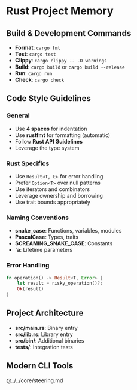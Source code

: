 # Rust Project Memory

## Build & Development Commands

- **Format**: `cargo fmt`
- **Test**: `cargo test`
- **Clippy**: `cargo clippy -- -D warnings`
- **Build**: `cargo build` or `cargo build --release`
- **Run**: `cargo run`
- **Check**: `cargo check`

## Code Style Guidelines

### General
- Use **4 spaces** for indentation
- Use **rustfmt** for formatting (automatic)
- Follow **Rust API Guidelines**
- Leverage the type system

### Rust Specifics
- Use `Result<T, E>` for error handling
- Prefer `Option<T>` over null patterns
- Use iterators and combinators
- Leverage ownership and borrowing
- Use trait bounds appropriately

### Naming Conventions
- **snake_case**: Functions, variables, modules
- **PascalCase**: Types, traits
- **SCREAMING_SNAKE_CASE**: Constants
- **'a**: Lifetime parameters

### Error Handling
```rust
fn operation() -> Result<T, Error> {
    let result = risky_operation()?;
    Ok(result)
}
```

## Project Architecture

- **src/main.rs**: Binary entry
- **src/lib.rs**: Library entry
- **src/bin/**: Additional binaries
- **tests/**: Integration tests

## Modern CLI Tools

@../../core/steering.md
